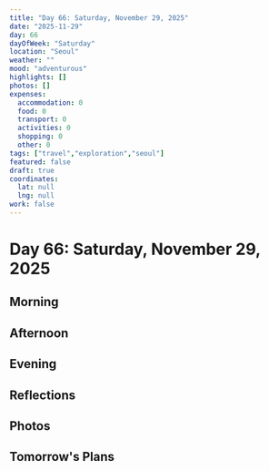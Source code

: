```yaml
---
title: "Day 66: Saturday, November 29, 2025"
date: "2025-11-29"
day: 66
dayOfWeek: "Saturday"
location: "Seoul"
weather: ""
mood: "adventurous"
highlights: []
photos: []
expenses:
  accommodation: 0
  food: 0
  transport: 0
  activities: 0
  shopping: 0
  other: 0
tags: ["travel","exploration","seoul"]
featured: false
draft: true
coordinates:
  lat: null
  lng: null
work: false
---
```

# Day 66: Saturday, November 29, 2025

## Morning

## Afternoon

## Evening

## Reflections

## Photos

## Tomorrow's Plans
